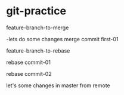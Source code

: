 # git-practice

feature-branch-to-merge

-lets do some changes
merge commit first-01

feature-branch-to-rebase

rebase commit-01

rebase commit-02

let's some changes in master from remote
